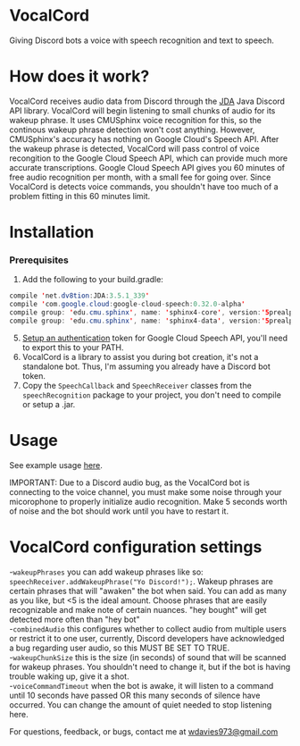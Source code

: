 # VocalCord
Giving Discord bots a voice with speech recognition and text to speech.

# How does it work?
VocalCord receives audio data from Discord through the [JDA](https://github.com/DV8FromTheWorld/JDA) Java Discord API library. VocalCord
will begin listening to small chunks of audio for its wakeup phrase. It uses CMUSphinx voice recognition for this, so the continous wakeup
phrase detection won't cost anything. However, CMUSphinx's accuracy has nothing on Google Cloud's Speech API. After the wakeup phrase is
detected, VocalCord will pass control of voice recongition to the Google Cloud Speech API, which can provide much more accurate transcriptions.
Google Cloud Speech API gives you 60 minutes of free audio recognition per month, with a small fee for going over. Since VocalCord is detects
voice commands, you shouldn't have too much of a problem fitting in this 60 minutes limit.

# Installation
### Prerequisites
1) Add the following to your build.gradle:
```java
compile 'net.dv8tion:JDA:3.5.1_339'
compile 'com.google.cloud:google-cloud-speech:0.32.0-alpha'
compile group: 'edu.cmu.sphinx', name: 'sphinx4-core', version:'5prealpha-SNAPSHOT'
compile group: 'edu.cmu.sphinx', name: 'sphinx4-data', version:'5prealpha-SNAPSHOT'
``` 
5) [Setup an authentication](https://cloud.google.com/speech/docs/reference/libraries) token for Google Cloud Speech API, you'll need to export this to your PATH.   
6) VocalCord is a library to assist you during bot creation, it's not a standalone bot. Thus, I'm assuming you already have a Discord bot token.
7) Copy the ```SpeechCallback``` and ```SpeechReceiver``` classes from the ```speechRecognition``` package to your project, you don't need to compile or setup a .jar. 
# Usage
See example usage [here](https://github.com/wdavies973/VocalCord/blob/master/src/main/java/com/cpjd/main/Bot.java).

IMPORTANT: Due to a Discord audio bug, as the VocalCord bot is connecting to the voice channel, you must make some noise through your micorophone to properly initialize audio recognition. Make 5 seconds worth of noise and the bot should work until you have to restart it.
# VocalCord configuration settings
-```wakeupPhrases``` you can add wakeup phrases like so: ```speechReceiver.addWakeupPhrase("Yo Discord!");```. Wakeup phrases are certain phrases that will "awaken" the bot when said. You can add as many as you like, but <5 is the ideal amount. Choose phrases that are easily recognizable and make note of certain nuances. "hey bought" will get detected more often than "hey bot"   
-```combinedAudio``` this configures whether to collect audio from multiple users or restrict it to one user, currently, Discord developers have acknowledged a bug regarding user audio, so this MUST BE SET TO TRUE.  
-```wakeupChunkSize``` this is the size (in seconds) of sound that will be scanned for wakeup phrases. You shouldn't need to change it, but if the bot is having trouble waking up, give it a shot.  
-```voiceCommandTimeout``` when the bot is awake, it will listen to a command until 10 seconds have passed OR this many seconds of silence have occurred. You can change the amount of quiet needed to stop listening here.  

For questions, feedback, or bugs, contact me at wdavies973@gmail.com
